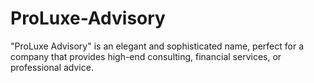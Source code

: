 # ProLuxe-Advisory
"ProLuxe Advisory" is an elegant and sophisticated name, perfect for a company that provides high-end consulting, financial services, or professional advice.
